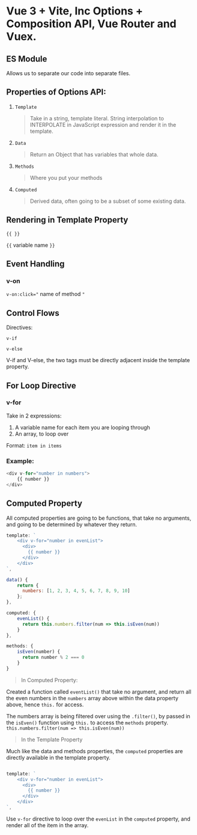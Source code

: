 # Vue 3 + Vite, Inc Options + Composition API, Vue Router and Vuex.

## ES Module

Allows us to separate our code into separate files.

## Properties of Options API:

1. `Template`
   > Take in a string, template literal.
   > String interpolation to INTERPOLATE in JavaScript expression and render it in the template.
2. `Data`
   > Return an Object that has variables that whole data.
3. `Methods`
   > Where you put your methods
4. `Computed`
   > Derived data, often going to be a subset of some existing data.

## Rendering in Template Property

`{{ }}`

`{{` variable name `}}`

## Event Handling

### v-on

`v-on:click="` name of method `"`

## Control Flows

Directives:

`v-if`

`v-else`

V-if and V-else, the two tags must be directly adjacent inside the template property.

## For Loop Directive

### v-for

Take in 2 expressions:

1. A variable name for each item you are looping through
2. An array, to loop over

Format: `item in items`

### Example:

```JavaScript
<div v-for="number in numbers">
    {{ number }}
</div>
```

## Computed Property

All computed properties are going to be functions, that take no arguments, and going to be determined by whatever they return.

```JavaScript
template: `
    <div v-for="number in evenList">
      <div>
        {{ number }}
      </div>
    </div>
`,

data() {
    return {
      numbers: [1, 2, 3, 4, 5, 6, 7, 8, 9, 10]
    };
},

computed: {
    evenList() {
      return this.numbers.filter(num => this.isEven(num))
    }
},

methods: {
    isEven(number) {
      return number % 2 === 0
    }
}
```

> In Computed Property:

Created a function called `eventList()` that take no argument, and return all the even numbers in the `numbers` array above within the data property above, hence `this.` for access.

The numbers array is being filtered over using the `.filter()`, by passed in the `isEven()` function using `this.` to access the `methods` property. `this.numbers.filter(num => this.isEven(num))`

> In the Template Property

Much like the data and methods properties, the `computed` properties are directly available in the template property.

```JavaScript

template: `
    <div v-for="number in evenList">
      <div>
        {{ number }}
      </div>
    </div>
`,
```

Use `v-for` directive to loop over the `evenList` in the `computed` property, and render all of the item in the array.
